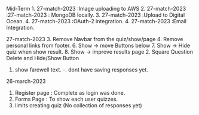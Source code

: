 Mid-Term
    1. 27-match-2023 :Image uploading to AWS
    2. 27-match-2023 :27-match-2023 : MongoDB locally.
    3. 27-match-2023 :Upload to Digital Ocean.
    4. 27-match-2023 :OAuth-2 integration.
    4. 27-match-2023 :Email Integration.

27-match-2023
3. Remove Navbar from the quiz/show/page
4. Remove personal links from footer.
6. Show -> move Buttons below
7. Show -> Hide quiz when show result.
8. Show -> improve results page
2. Square Question Delete and Hide/Show Button
1. show farewell text.
-. dont have saving responses yet.

26-march-2023
1. Register page :  Complete as login was done.
2. Forms Page : To show each user quizzes.
3. limits creating quiz (No collection of responses yet)
